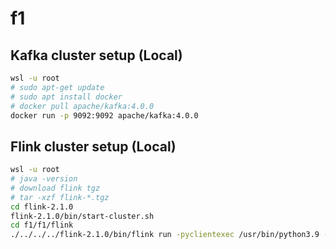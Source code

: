 # f1


## Kafka cluster setup (Local)

```bash
wsl -u root
# sudo apt-get update
# sudo apt install docker
# docker pull apache/kafka:4.0.0
docker run -p 9092:9092 apache/kafka:4.0.0
```

## Flink cluster setup (Local)

```bash
wsl -u root
# java -version
# download flink tgz
# tar -xzf flink-*.tgz
cd flink-2.1.0
flink-2.1.0/bin/start-cluster.sh
cd f1/f1/flink
./../../../flink-2.1.0/bin/flink run -pyclientexec /usr/bin/python3.9 -pyexec /usr/bin/python3.9 -py test.py

```
